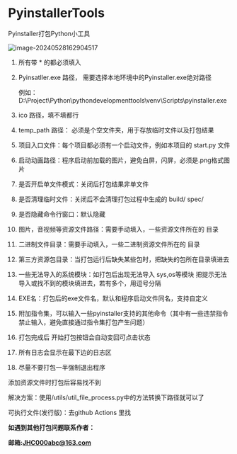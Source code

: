 # PyinstallerTools
Pyinstaller打包Python小工具

![image-20240528162904517](https://collection-data.bj.bcebos.com/jiaohaicheng/selfspace/b16717b4_60ff_4cb1_9a37_639b89c38d37/image-20240528162904517.png?authorization=bce-auth-v1%2F359794b9ccff4c03a01bdaaf0ede3be2%2F2024-05-28T08%3A29%3A22Z%2F-1%2F%2Fd30a728fe91f247b35d6d54cdbdf2df984c1aa94beaf0c28f4cbf1c826ecab8f)

1. 所有带 * 的都必须填入

2. Pyinsatller.exe 路径， 需要选择本地环境中的Pyinstaller.exe绝对路径 

   例如：D:\Project\Python\pythondevelopmenttools\venv\Scripts\pyinstaller.exe

3. ico 路径，填不填都行

4. temp_path 路径： 必须是个空文件夹，用于存放临时文件以及打包结果

5. 项目入口文件：每个项目都必须有一个启动文件，例如本项目的 start.py 文件 

6. 启动动画路径：程序启动前加载的图片，避免白屏，闪屏，必须是.png格式图片

7. 是否开启单文件模式：关闭后打包结果非单文件

8. 是否清理临时文件：关闭后不会清理打包过程中生成的 build/ spec/

9. 是否隐藏命令行窗口：默认隐藏

10. 图片，音视频等资源文件路径：需要手动填入，一些资源文件所在的 目录

11. 二进制文件目录：需要手动填入，一些二进制资源文件所在的 目录

12. 第三方资源包目录：当打包运行后缺失某些包时，把缺失的包所在目录填进去

13. 一些无法导入的系统模块：如打包后出现无法导入 sys,os等模块 把提示无法导入或找不到的模块填进去，若有多个，用逗号分隔

14. EXE名：打包后的exe文件名，默认和程序启动文件同名，支持自定义

14. 附加指令集，可以输入一些pyinstaller支持的其他命令（其中有一些违禁指令禁止输入，避免直接通过指令集打包产生问题）

15. 打包完成后 开始打包按钮会自动变回可点击状态

16. 所有日志会显示在最下边的日志区

13. 尽量不要打包一半强制退出程序

添加资源文件时打包后容易找不到

解决方案：使用/utils/util_file_process.py中的方法转换下路径就可以了


可执行文件(发行版)：去github Actions 里找


**如遇到其他打包问题联系作者：**

**邮箱:JHC000abc@163.com**



